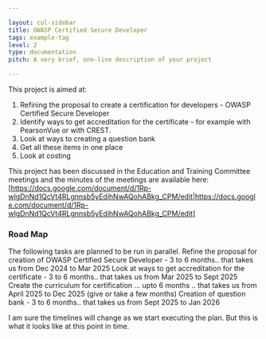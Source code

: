 ```yaml
---

layout: col-sidebar
title: OWASP Certified Secure Developer
tags: example-tag
level: 2
type: documentation
pitch: A very brief, one-line description of your project

---
```


This project is aimed at:
1. Refining the proposal to create a certification for developers - OWASP Certified Secure Developer
2. Identify ways to get accreditation for the certificate - for example with PearsonVue or with CREST.
3. Look at ways to creating a question bank
4. Get all these items in one place
5. Look at costing

This project has been discussed in the Education and Training Committee meetings and the minutes of the meetings are available here:
[https://docs.google.com/document/d/1Rp-wlgDnNd1QcVt4RLgnnsb5yEdihNwAQohABkg_CPM/edit|https://docs.google.com/document/d/1Rp-wlgDnNd1QcVt4RLgnnsb5yEdihNwAQohABkg_CPM/edit]

### Road Map
The following tasks are planned to be run in parallel.
Refine the proposal for creation of OWASP Certified Secure Developer - 3 to 6 months.. that takes us from Dec 2024 to Mar 2025
Look at ways to get accreditation for the certificate - 3 to 6 months.. that takes us from Mar 2025 to Sept 2025
Create the curriculum for certification ... upto 6 months .. that takes us from April 2025 to Dec 2025 (give or take a few months)
Creation of question bank - 3 to 6 months.. that takes us from Sept 2025 to Jan 2026

I am sure the timelines will change as we start executing the plan. But this is what it looks like at this point in time.

